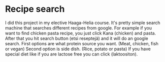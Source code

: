 # Recipe search

I did this project in my elective Haaga-Helia course. It's pretty simple search machine that searches different recipes from google.
For example if you want to find chicken pasta recipe, you just click Kana (chicken) and pasta. After that you hit search button (etsi reseptejä) and it will do an google search.
First options are what protein source you want. (Meat, chicken, fish or vegan)
Second option is side dish. (Rice, potato or pasta)
If you have special diet like if you are lactose free you can click (laktoositon).
